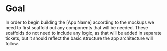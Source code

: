 # Goal
In order to begin building the [App Name] according to the mockups we need to first scaffold out any components that will be needed. These scaffolds do not need to include any logic, as that will be added in separate tickets, but it should reflect the basic structure the app architecture will follow.
